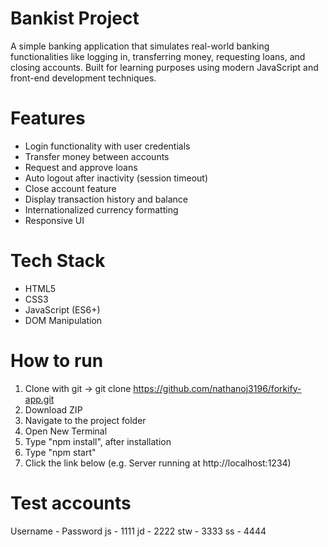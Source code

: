 # Bankist Project

A simple banking application that simulates real-world banking functionalities like logging in, transferring money, requesting loans, and closing accounts. Built for learning purposes using modern JavaScript and front-end development techniques.

# Features

- Login functionality with user credentials
- Transfer money between accounts
- Request and approve loans
- Auto logout after inactivity (session timeout)
- Close account feature
- Display transaction history and balance
- Internationalized currency formatting
- Responsive UI

# Tech Stack

- HTML5
- CSS3
- JavaScript (ES6+)
- DOM Manipulation

# How to run

1. Clone with git -> git clone https://github.com/nathanoj3196/forkify-app.git
1. Download ZIP
1. Navigate to the project folder
1. Open New Terminal
1. Type "npm install", after installation
1. Type "npm start"
1. Click the link below (e.g. Server running at http://localhost:1234)

# Test accounts

Username - Password
js - 1111
jd - 2222
stw - 3333
ss - 4444
